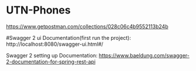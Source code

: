 # UTN-Phones
https://www.getpostman.com/collections/028c06c4b9552113b24b

#Swagger 2 ui Documentation(first run the project):
http://localhost:8080/swagger-ui.html#/

Swagger 2 setting up Documentation:
https://www.baeldung.com/swagger-2-documentation-for-spring-rest-api
